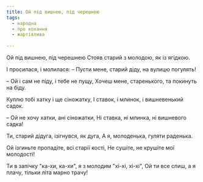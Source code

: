 ```yaml
---
title: Ой під вишнею, під черешнею
tags:
  - народна
  - про кохання
  - жартівлива
  
---
```

Ой під вишнею, під черешнею
Стояв старий з молодою, як із ягідкою.

І просилася, і молилася:
– Пусти мене, старий діду, на вулицю погулять!

– Ой і сам не піду, і тебе не пущу,
Хочеш мене, старенького, та покинуть на біду.

Куплю тобі хатку і ще сіножатку,
І ставок, і млинок, і вишневенький садок.

– Ой не хочу хатки, ані сіножатки,
Ні ставка, ні млинка, ні вишневого садка!

Ти, старий дідуга, ізігнувся, як дуга,
А я, молоденька, гуляти раденька.

Ой ізгиньте пропадіте, всі старії кості,
Не сушіте, не крушіте мої молодості!

Ти в запічку "ка-хи, ка-хи", я з молодим "хі-хі, хі-хі",
Ой ти все спиш, а я плачу, тільки літа марно трачу!
